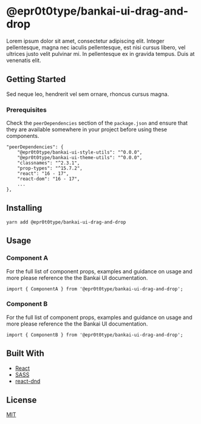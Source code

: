 # @epr0t0type/bankai-ui-drag-and-drop
Lorem ipsum dolor sit amet, consectetur adipiscing elit. Integer pellentesque, magna nec iaculis pellentesque, est nisi cursus libero, vel ultrices justo velit pulvinar mi. In pellentesque ex in gravida tempus. Duis at venenatis elit.

## Getting Started
Sed neque leo, hendrerit vel sem ornare, rhoncus cursus magna.

### Prerequisites
Check the `peerDependencies` section of the `package.json` and ensure that they are available somewhere in your project before using these components.

```
"peerDependencies": {
    "@epr0t0type/bankai-ui-style-utils": "^0.0.0",
    "@epr0t0type/bankai-ui-theme-utils": "^0.0.0",
    "classnames": "^2.3.1",
    "prop-types": "^15.7.2",
    "react": "16 - 17",
    "react-dom": "16 - 17",
    ...
},
```

## Installing
```
yarn add @epr0t0type/bankai-ui-drag-and-drop
```

## Usage

### Component A
For the full list of component props, examples and guidance on usage and more please reference the the Bankai UI documentation.

```
import { ComponentA } from '@epr0t0type/bankai-ui-drag-and-drop';
```

### Component B
For the full list of component props, examples and guidance on usage and more please reference the the Bankai UI documentation.

```
import { ComponentB } from '@epr0t0type/bankai-ui-drag-and-drop';
```

## Built With
* [React](https://github.com/facebook/react)
* [SASS](https://github.com/sass/sass)
* [react-dnd](https://github.com/react-dnd/react-dnd/)

## License
[MIT](../../LICENSE)
